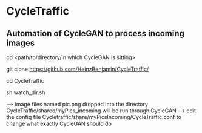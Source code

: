 # CycleTraffic
## Automation of CycleGAN to process incoming images

cd <path/to/directory/in which CycleGAN is sitting>

git clone https://github.com/HeinzBenjamin/CycleTraffic/


cd CycleTraffic


sh watch_dir.sh



--> image files named pic.png dropped into the directory CycleTraffic/shared/myPics_incoming will be run through CycleGAN
--> edit the config file Cycletraffic/share/myPicsIncoming/CycleTraffic.conf to change what exactly CycleGAN should do
